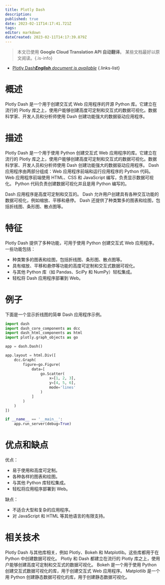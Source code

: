 ```yaml
---
title: Plotly Dash
description: 
published: true
date: 2023-02-11T14:17:41.721Z
tags: 
editor: markdown
dateCreated: 2023-02-11T14:17:39.879Z
---
```


> 本文已使用 **Google Cloud Translation API 自动翻译**。
某些文档最好以原文阅读。{.is-info}



- [Plotly Dash***English** document is available*](/en/Knowledge-base/Dictionary/plotly-dash)
{.links-list}


# 概述
Plotly Dash 是一个用于创建交互式 Web 应用程序的开源 Python 库。它建立在流行的 Plotly 库之上，使用户能够创建高度可定制和交互式的数据可视化。数据科学家、开发人员和分析师使用 Dash 创建功能强大的数据驱动应用程序。

# 描述
Plotly Dash 是一个用于使用 Python 创建交互式 Web 应用程序的库。它建立在流行的 Plotly 库之上，使用户能够创建高度可定制和交互式的数据可视化。数据科学家、开发人员和分析师使用 Dash 创建功能强大的数据驱动应用程序。 Dash 应用程序由两部分组成：Web 应用程序前端和运行应用程序的 Python 代码。 Web 应用程序前端使用 HTML、CSS 和 JavaScript 编写，负责显示数据可视化。 Python 代码负责创建数据可视化并且是用 Python 编写的。

Dash 应用程序是高度可定制和交互的。 Dash 允许用户创建具有各种交互功能的数据可视化，例如缩放、平移和悬停。 Dash 还提供了种类繁多的图表和绘图，包括折线图、条形图、散点图等。

# 特征
Plotly Dash 提供了多种功能，可用于使用 Python 创建交互式 Web 应用程序。一些功能包括：

- 种类繁多的图表和绘图，包括折线图、条形图、散点图等。
- 具有缩放、平移和悬停等功能的高度可定制和交互式数据可视化。
- 与其他 Python 库（如 Pandas、SciPy 和 NumPy）轻松集成。
- 轻松将 Dash 应用程序部署到 Web。

# 例子
下面是一个显示折线图的简单 Dash 应用程序示例。

```python
import dash
import dash_core_components as dcc
import dash_html_components as html
import plotly.graph_objects as go

app = dash.Dash()

app.layout = html.Div([
    dcc.Graph(
        figure=go.Figure(
            data=[
                go.Scatter(
                    x=[1, 2, 3],
                    y=[4, 5, 6],
                    mode='lines'
                )
            ]
        )
    )
])

if __name__ == '__main__':
    app.run_server(debug=True)
```

# 优点和缺点
优点：

- 易于使用和高度可定制。
- 各种各样的图表和绘图。
- 与其他 Python 库轻松集成。
- 轻松将应用程序部署到 Web。

缺点：

- 不适合大型和复杂的应用程序。
- 对 JavaScript 和 HTML 等其他语言的有限支持。

# 相关技术
Plotly Dash 与其他库相关，例如 Plotly、Bokeh 和 Matplotlib。这些库都用于在 Python 中创建数据可视化。 Plotly 和 Dash 都建立在流行的 Plotly 库之上，使用户能够创建高度可定制和交互式的数据可视化。 Bokeh 是一个用于使用 Python 创建交互式数据可视化的库，用于创建交互式 Web 应用程序。 Matplotlib 是一个用 Python 创建静态数据可视化的库，用于创建静态数据可视化。